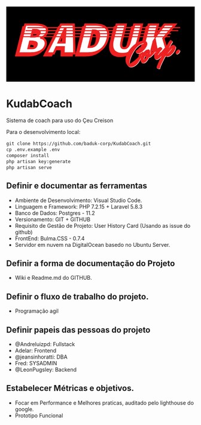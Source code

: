 ![Logo da empresa](https://github.com/baduk-corp/KudabCoach/blob/master/resources/img/Baduk.png)
# KudabCoach
Sistema de coach para uso do Çeu Creison

Para o desenvolvimento local:
```
git clone https://github.com/baduk-corp/KudabCoach.git
cp .env.example .env
composer install
php artisan key:generate
php artisan serve
```

## Definir e documentar as ferramentas
  * Ambiente de Desenvolvimento: Visual Studio Code.
  * Linguagem e Framework: PHP 7.2.15 + Laravel 5.8.3
  * Banco de Dados: Postgres - 11.2
  * Versionamento: GIT + GITHUB
  * Requisito de Gestão de Projeto: User History Card (Usando as issue do github)
  * FrontEnd: Bulma.CSS - 0.7.4
  * Servidor em nuvem na DigitalOcean basedo no Ubuntu Server.  

## Definir a forma de documentação do Projeto
  * Wiki e Readme.md do GITHUB.

## Definir o fluxo de trabalho do projeto.
  * Programação agil

## Definir papeis das pessoas do projeto
  * @Andreluizpd: Fullstack
  * Adelar: Frontend
  * @jeansinhoratti: DBA
  * Fred: SYSADMIN
  * @LeonPugsley: Backend

## Estabelecer Métricas e objetivos.
  * Focar em Performance e Melhores praticas, auditado pelo lighthouse do google.
  * Prototipo Funcional
    
